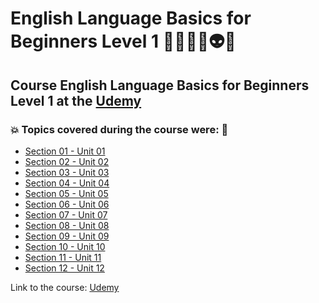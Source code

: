 # English Language Basics for Beginners Level 1 👩🏻‍💻🤯👽🤖
## Course English Language Basics for Beginners Level 1 at the [Udemy](https://www.udemy.com/course/english-language-basics-for-beginners/)
### 💥 Topics covered during the course were: 🚀
- [Section 01 - Unit 01](https://github.com/romulovieira777/English_Language_Basics_For_Beginners_Level_1/tree/main/Section_01_Unit_01)
- [Section 02 - Unit 02](https://github.com/romulovieira777/English_Language_Basics_For_Beginners_Level_1/tree/main/Section_02_Unit_02)
- [Section 03 - Unit 03](https://github.com/romulovieira777/English_Language_Basics_For_Beginners_Level_1/tree/main/Section_03_Unit_03)
- [Section 04 - Unit 04]()
- [Section 05 - Unit 05]()
- [Section 06 - Unit 06]()
- [Section 07 - Unit 07]()
- [Section 08 - Unit 08]()
- [Section 09 - Unit 09]()
- [Section 10 - Unit 10]()
- [Section 11 - Unit 11]()
- [Section 12 - Unit 12]()

Link to the course: [Udemy](https://www.udemy.com/course/english-language-basics-for-beginners/)
